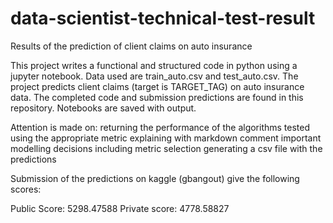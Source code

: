 # data-scientist-technical-test-result
Results of the prediction of client claims on auto insurance


This project writes a functional and structured code in python using a jupyter notebook. Data used are train_auto.csv and test_auto.csv. The project predicts client claims (target is TARGET_TAG) on auto insurance data. The completed code and submission predictions are found in this repository. Notebooks are saved with output. 

Attention is made on:
returning the performance of the algorithms tested using the appropriate metric
explaining with markdown comment important modelling decisions including metric selection
generating a csv file with the predictions

Submission of the predictions on kaggle (gbangout) give the following scores:

Public Score:  5298.47588
Private score: 4778.58827
